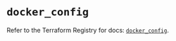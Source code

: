 # `docker_config`

Refer to the Terraform Registry for docs: [`docker_config`](https://registry.terraform.io/providers/kreuzwerker/docker/3.4.0/docs/resources/config).
